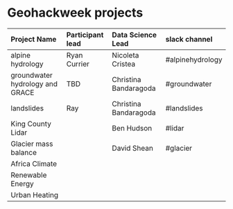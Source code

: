 # Geohackweek projects


| Project Name| Participant lead | Data Science Lead | slack channel |
|:------|:-----------|:-------------|:--------------|
| alpine hydrology | Ryan Currier  | Nicoleta Cristea | #alpinehydrology  |
| groundwater hydrology and GRACE | TBD | Christina Bandaragoda | #groundwater | 
| landslides | Ray | Christina Bandaragoda|   #landslides |
| King County Lidar |  | Ben Hudson | #lidar |
| Glacier mass balance |  | David Shean | #glacier |
| Africa Climate | | | |   
| Renewable Energy | | | |
| Urban Heating | |  |  |




 
